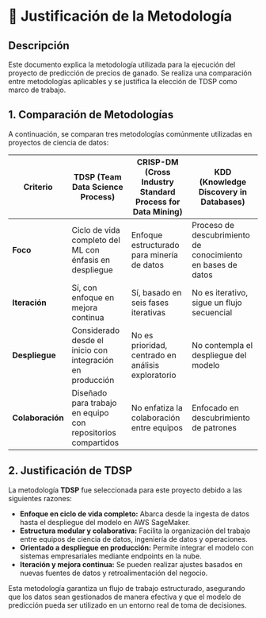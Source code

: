 # 📜 Justificación de la Metodología

## Descripción
Este documento explica la metodología utilizada para la ejecución del proyecto de predicción de precios de ganado. Se realiza una comparación entre metodologías aplicables y se justifica la elección de TDSP como marco de trabajo.

## 1. Comparación de Metodologías
A continuación, se comparan tres metodologías comúnmente utilizadas en proyectos de ciencia de datos:

| Criterio        | TDSP (Team Data Science Process) | CRISP-DM (Cross Industry Standard Process for Data Mining) | KDD (Knowledge Discovery in Databases) |
|----------------|---------------------------------|-----------------------------------------------|-----------------------------------|
| **Foco**      | Ciclo de vida completo del ML con énfasis en despliegue | Enfoque estructurado para minería de datos | Proceso de descubrimiento de conocimiento en bases de datos |
| **Iteración** | Sí, con enfoque en mejora continua | Sí, basado en seis fases iterativas | No es iterativo, sigue un flujo secuencial |
| **Despliegue** | Considerado desde el inicio con integración en producción | No es prioridad, centrado en análisis exploratorio | No contempla el despliegue del modelo |
| **Colaboración** | Diseñado para trabajo en equipo con repositorios compartidos | No enfatiza la colaboración entre equipos | Enfocado en descubrimiento de patrones |

## 2. Justificación de TDSP
La metodología **TDSP** fue seleccionada para este proyecto debido a las siguientes razones:
- **Enfoque en ciclo de vida completo:** Abarca desde la ingesta de datos hasta el despliegue del modelo en AWS SageMaker.
- **Estructura modular y colaborativa:** Facilita la organización del trabajo entre equipos de ciencia de datos, ingeniería de datos y operaciones.
- **Orientado a despliegue en producción:** Permite integrar el modelo con sistemas empresariales mediante endpoints en la nube.
- **Iteración y mejora continua:** Se pueden realizar ajustes basados en nuevas fuentes de datos y retroalimentación del negocio.

Esta metodología garantiza un flujo de trabajo estructurado, asegurando que los datos sean gestionados de manera efectiva y que el modelo de predicción pueda ser utilizado en un entorno real de toma de decisiones.

